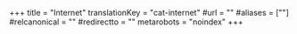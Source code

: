 +++
title = "Internet"
translationKey = "cat-internet"
#url = ""
#aliases = [""]
#relcanonical = ""
#redirectto = ""
metarobots = "noindex"
+++
